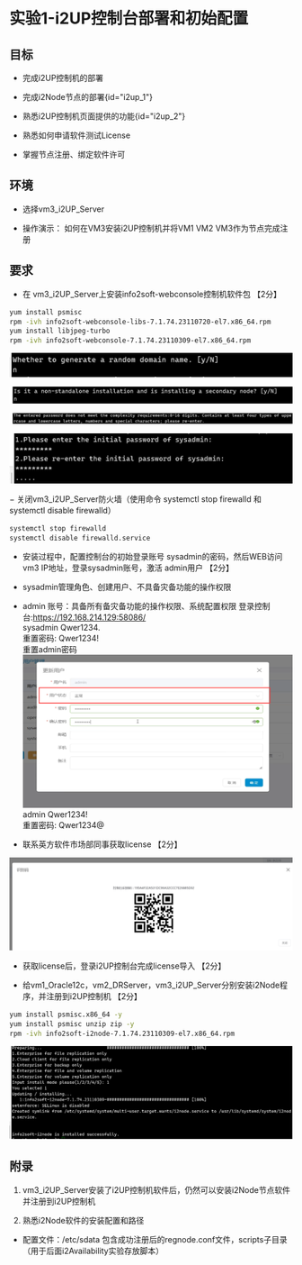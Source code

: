 # 实验1-i2UP控制台部署和初始配置

## 目标

- 完成i2UP控制机的部署

- 完成i2Node节点的部署{id="i2up_1"}

- 熟悉i2UP控制机页面提供的功能{id="i2up_2"}

- 熟悉如何申请软件测试License

- 掌握节点注册、绑定软件许可

## 环境

- 选择vm3_i2UP_Server

- 操作演示： 如何在VM3安装i2UP控制机并将VM1 VM2 VM3作为节点完成注册

## 要求

- 在 vm3_i2UP_Server上安装info2soft-webconsole控制机软件包 【2分】

```Bash
yum install psmisc
rpm -ivh info2soft-webconsole-libs-7.1.74.23110720-el7.x86_64.rpm
yum install libjpeg-turbo
rpm -ivh info2soft-webconsole-7.1.74.23110309-el7.x86_64.rpm

```

![image.png](https://raw.githubusercontent.com/shuiyuewusong/Image-storage/main/test/image-2024-05-25-09-45-23-786.png)

![image.png](https://raw.githubusercontent.com/shuiyuewusong/Image-storage/main/test/image-2024-05-25-09-48-56-734.png)

![image.png](https://raw.githubusercontent.com/shuiyuewusong/Image-storage/main/test/image-2024-05-25-09-49-30-415.png)

![image.png](https://raw.githubusercontent.com/shuiyuewusong/Image-storage/main/test/image-2024-05-25-09-48-48-919.png)

− 关闭vm3_i2UP_Server防火墙（使用命令 systemctl stop firewalld 和 systemctl disable firewalld）

```Bash
systemctl stop firewalld
systemctl disable firewalld.service
```

- 安装过程中，配置控制台的初始登录账号 sysadmin的密码，然后WEB访问vm3 IP地址，登录sysadmin账号，激活 admin用户 【2分】

- sysadmin管理角色、创建用户、不具备灾备功能的操作权限

- admin 账号：具备所有备灾备功能的操作权限、系统配置权限
  登录控制台:https://192.168.214.129:58086/  
  sysadmin Qwer1234.  
  重置密码:  Qwer1234!  
  重置admin密码  
  ![image.png](https://raw.githubusercontent.com/shuiyuewusong/Image-storage/main/test/image-2024-05-25-10-03-34-313.png)
  admin Qwer1234!  
  重置密码:  Qwer1234@

- 联系英方软件市场部同事获取license 【2分】

![image.png](https://raw.githubusercontent.com/shuiyuewusong/Image-storage/main/test/image-2024-05-25-10-09-55-476.png)

- 获取license后，登录i2UP控制台完成license导入 【2分】

- 给vm1_Oracle12c，vm2_DRServer，vm3_i2UP_Server分别安装i2Node程序，并注册到i2UP控制机 【2分】

```Bash
yum install psmisc.x86_64 -y
yum install psmisc unzip zip -y
rpm -ivh info2soft-i2node-7.1.74.23110309-el7.x86_64.rpm

```

![image.png](https://raw.githubusercontent.com/shuiyuewusong/Image-storage/main/test/image-2024-05-25-10-20-15-676.png)

## 附录

1. vm3_i2UP_Server安装了i2UP控制机软件后，仍然可以安装i2Node节点软件并注册到i2UP控制机

2. 熟悉i2Node软件的安装配置和路径

- 配置文件：/etc/sdata 包含成功注册后的regnode.conf文件，scripts子目录（用于后面i2Availability实验存放脚本）

